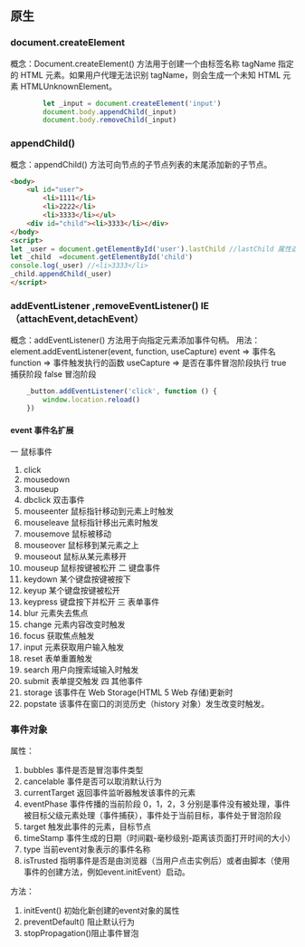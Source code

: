 ## 原生
### document.createElement
概念：Document.createElement() 方法用于创建一个由标签名称 tagName 指定的 HTML 元素。如果用户代理无法识别 tagName，则会生成一个未知 HTML 元素 HTMLUnknownElement。
```javascript
        let _input = document.createElement('input')
        document.body.appendChild(_input)
        document.body.removeChild(_input)
```
### appendChild()
概念：appendChild() 方法可向节点的子节点列表的末尾添加新的子节点。
```html
<body>
    <ul id="user">
        <li>1111</li>
        <li>2222</li>
        <li>3333</li></ul>
    <div id="child"><li>3333</li></div>
</body>
<script>
let _user = document.getElementById('user').lastChild //lastChild 属性返回被选节点的最后一个子节点。
let _child  =document.getElementById('child')
console.log(_user) //<li>3333</li>
_child.appendChild(_user)
</script>
```
### addEventListener ,removeEventListener() IE（attachEvent,detachEvent）
概念：addEventListener() 方法用于向指定元素添加事件句柄。
用法：element.addEventListener(event, function, useCapture) 
event => 事件名   function => 事件触发执行的函数  useCapture => 是否在事件冒泡阶段执行  true 捕获阶段 false 冒泡阶段
```javascript
    _button.addEventListener('click', function () {
        window.location.reload()
    })
```
#### event 事件名扩展
一 鼠标事件
1. click
2. mousedown
3. mouseup
4. dbclick  双击事件
5. mouseenter  鼠标指针移动到元素上时触发
6. mouseleave  鼠标指针移出元素时触发
7. mousemove  鼠标被移动
8. mouseover  鼠标移到某元素之上
9. mouseout  鼠标从某元素移开
10. mouseup  鼠标按键被松开
二  键盘事件
1. keydown 某个键盘按键被按下
2. keyup 某个键盘按键被松开
3. keypress 键盘按下并松开
三 表单事件
1. blur 元素失去焦点
2. change 元素内容改变时触发
3. focus 获取焦点触发
4. input 元素获取用户输入触发
5. reset 表单重置触发
6. search 用户向搜索域输入时触发
7. submit 表单提交触发
四 其他事件
1. storage 该事件在 Web Storage(HTML 5 Web 存储)更新时
2. popstate 该事件在窗口的浏览历史（history 对象）发生改变时触发。
### 事件对象
属性：
1. bubbles 事件是否是冒泡事件类型
2. cancelable 事件是否可以取消默认行为
3. currentTarget 返回事件监听器触发该事件的元素
4. eventPhase 事件传播的当前阶段 0，1，2，3 分别是事件没有被处理，事件被目标父级元素处理（事件捕获），事件处于当前目标，事件处于冒泡阶段
5. target 触发此事件的元素，目标节点
6. timeStamp 事件生成的日期（时间戳-毫秒级别-距离该页面打开时间的大小）
7. type 当前event对象表示的事件名称
8. isTrusted 指明事件是否是由浏览器（当用户点击实例后）或者由脚本（使用事件的创建方法，例如event.initEvent）启动。

方法：
1. initEvent() 初始化新创建的event对象的属性
2. preventDefault() 阻止默认行为
3. stopPropagation()阻止事件冒泡
